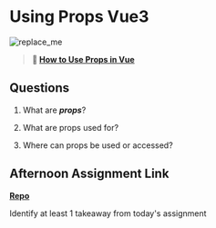 # Using Props Vue3

![replace_me](https://codeworks.blob.core.windows.net/public/assets/img/illustrations/placeholder.svg)

> **📖 [How to Use Props in Vue](https://codeworksacademy.com/fs-student-guide/resources/wk6/02-Props)**

## Questions

1. What are ***props***?

2. What are props used for?

3. Where can props be used or accessed?

## Afternoon Assignment Link

**[Repo](https://github.com/PeytonCurr/<ASSIGNMENT_REPO>)**

Identify at least 1 takeaway from today's assignment
